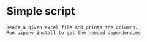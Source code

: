 # Simple script
    Reads a given excel file and prints the columns.
    Run pipenv install to get the needed dependencies
